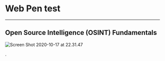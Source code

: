 

# Web Pen test

---

## Open Source Intelligence (OSINT) Fundamentals

![Screen Shot 2020-10-17 at 22.31.47](https://i.imgur.com/OOuCG06.png)


















.
